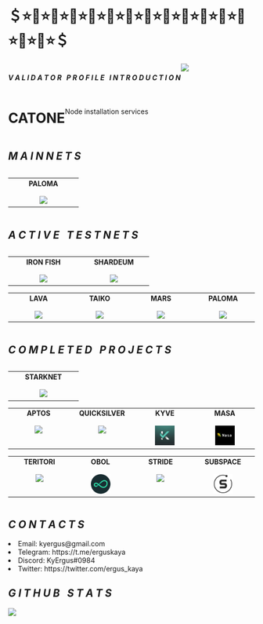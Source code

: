 # ＄⭐🌟⭐🌟⭐🌟⭐🌟⭐🌟⭐🌟⭐🌟⭐🌟⭐🌟⭐🌟⭐🌟⭐🌟⭐🌟⭐🌟⭐＄
<div align="center">
  <div style="display: flex; align-items: flex-start;">
  <h4><b><i>V A L I D A T O R &nbsp; P R O F I L E &nbsp; I N T R O D U C T I O N</b></i></h4>
    <img align="top" src="https://komarev.com/ghpvc/?username=catone&color=blueviolet"/>
<br />
<br />
  </div>
</div>

<div align="center">
  <div style="display: flex; align-items: flex-start;">
  <br />
<h1>CATONE</h1>
<br />
<br />
Node installation services
  </div>
</div>

<div align="center">
  <div style="display: flex; align-items: flex-start;">
  <h2><i>M A I N N E T S</i></h2>
  </div>
</div>

<table width="350px" align="center">
    <tbody>
        <tr valign="top">
            <td width="130px" align="center">
            <span><strong>PALOMA</strong></span><br><br />
            <a href="https://explorers.acloud.pp.ua/paloma-mainnet/staking/palomavaloper10y227j9d09pckexy32v2gckerj9a0kcewgf7xy" target="_blank" rel="noopener noreferrer">
            <img height="40px" src="https://github.com/VitaValeriya/explorer/blob/master/public/Paloma_black.png"> </a>
            </td>
        </tr>
    </tbody>
</table>


<div align="center">
  <div style="display: flex; align-items: flex-start;">
  <h2><i>A C T I V E &nbsp; T E S T N E T S</i></h2>
  </div>
</div>
<table width="320px" align="center">
    <tbody>
        <tr valign="top">
            <td width="130px" align="center">
            <span><strong>IRON FISH</strong></span><br><br />
            <a href="https://ironfish.network/" target="_blank" rel="noopener noreferrer">
            <img height="40px" src="https://pbs.twimg.com/profile_images/1367581984986296320/kxDDjheA_400x400.jpg"> </a>
            </td>
            <td width="130px" align="center">
            <span><strong>SHARDEUM</strong></span><br><br />
            <a href="https://shardeum.org/" target="_blank" rel="noopener noreferrer">
            <img height="40px" src="https://pbs.twimg.com/profile_images/1501630239096520705/H88Y46ND_400x400.jpg"> </a>
            </td>
          </tr>
    </tbody>
</table>
<table width="320px" align="center">
    <tbody>
        <tr valign="top">
            <td width="130px" align="center">
            <span><strong>LAVA</strong></span><br><br />
            <a href="https://lava.explorers.guru/validator/lava@valoper1anhrz0zxwm030y5afjulvjnc97r8k0yxq4fqz6" target="_blank" rel="noopener noreferrer">
            <img height="40px" src="https://pbs.twimg.com/profile_images/1572932736934940672/YAeBtumE_400x400.jpg"> </a>
            </td>
            <td width="130px" align="center">
            <span><strong>TAIKO</strong></span><br><br />
            <a href="https://l2explorer.a1.taiko.xyz/address/0xd226E41946EaCcaf40F68F6B9E9920dA40C04EF4/validations#address-tabs" target="_blank" rel="noopener noreferrer">
            <img height="40px" src="https://pbs.twimg.com/profile_images/1601055081675325440/ycMVxfJt_400x400.jpg"> </a>
            </td>
            <td width="130px" align="center">
            <span><strong>MARS</strong></span><br><br />
            <a href="https://testnet.mars.explorers.guru/validator/marsvaloper1u20rw2zlw3whwahxmxypslm505qmf2axjduvky" target="_blank" rel="noopener noreferrer">
            <img height="40px" src="https://github.com/VitaValeriya/explorer/blob/master/public/logos/mars.png"> </a>
            </td>
            <td width="130px" align="center">
            <span><strong>PALOMA</strong></span><br><br />
            <a href="https://explorers.acloud.pp.ua/paloma-testnet/staking/palomavaloper10y227j9d09pckexy32v2gckerj9a0kcewgf7xy" target="_blank" rel="noopener noreferrer">
            <img height="40px" src="https://github.com/VitaValeriya/explorer/blob/master/public/Paloma_black.png"> </a>
            </td>
        </tr>
    </tbody>
</table>

<div align="center">
  <div style="display: flex; align-items: flex-start;">
  <h2><i>C O M P L E T E D &nbsp; P R O J E C T S</i></h2>
  </div>
</div>
<table width="320px" align="center">
    <tbody>
        <tr valign="top">
            <td width="130px" align="center">
            <span><strong>STARKNET</strong></span><br><br />
            <a href="https://starkware.co/starknet/" target="_blank" rel="noopener noreferrer">
            <img height="40px" src="https://pbs.twimg.com/profile_images/1612525730851610657/UxPHcAKy_400x400.jpg"> </a>
            </td>
          </tr>
    </tbody>
</table>
<table width="320px" align="center">
    <tbody>
        <tr valign="top">
            <td width="130px" align="center">
            <span><strong>APTOS</strong></span><br><br />
            <a href="https://aptoslabs.com/" target="_blank" rel="noopener noreferrer">
            <img height="40px" src="https://pbs.twimg.com/profile_images/1556801889282686976/tuHF27-8_400x400.jpg"> </a>
            </td>
            <td width="130px" align="center">
            <span><strong>QUICKSILVER</strong></span><br><br />
            <a href="https://app.quicksilver.zone/" target="_blank" rel="noopener noreferrer">
            <img height="40px" src="https://pbs.twimg.com/profile_images/1488798003473358848/V2gPwVeO_400x400.jpg"> </a>
            </td>
            <td width="130px" align="center">
            <span><strong>KYVE</strong></span><br><br />
            <a href="https://www.kyve.network" target="_blank" rel="noopener noreferrer">
            <img height="40px" src="https://github.com/VitaValeriya/explorer/blob/master/public/logos/Kyve.png"> </a>
            </td>
            <td width="130px" align="center">
            <span><strong>MASA</strong></span><br><br />
            <a href="https://www.masa.finance" target="_blank" rel="noopener noreferrer">
            <img height="40px" src="https://github.com/VitaValeriya/explorer/blob/master/public/logos/Masa.png"> </a>
            </td>
          </tr>
    </tbody>
</table>
<table width="320px" align="center">
    <tbody>
        <tr valign="top">
            <td width="130px" align="center">
            <span><strong>TERITORI</strong></span><br><br />
            <a href="https://teritori.com/" target="_blank" rel="noopener noreferrer">
            <img height="40px" src="https://pbs.twimg.com/profile_images/1545419250906660864/XfukKhac_400x400.jpg"> </a>
            </td>
            <td width="130px" align="center">
            <span><strong>OBOL</strong></span><br><br />
            <a href="https://obol.tech" target="_blank" rel="noopener noreferrer">
            <img height="40px" src="https://github.com/VitaValeriya/explorer/blob/master/public/logos/Obol.png"> </a>
            </td>
            <td width="130px" align="center">
            <span><strong>STRIDE</strong></span><br><br />
            <a href="https://stride.zone" target="_blank" rel="noopener noreferrer">
            <img height="40px" src="https://github.com/VitaValeriya/explorer/blob/master/public/logos/stride.png"> </a>
            </td>
            <td width="130px" align="center">
            <span><strong>SUBSPACE</strong></span><br><br />
            <a href="https://subspace.network" target="_blank" rel="noopener noreferrer">
            <img height="40px" src="https://github.com/VitaValeriya/explorer/blob/master/public/logos/Subspace.jfif"> </a>
            </td>
        </tr>
    </tbody>
</table>

<div align="center">
  <div style="display: flex; align-items: flex-start;">
  <h2><i>C O N T A C T S</i></h2>
  <br />
  <br />
  </div>
</div>

   <li> Email: kyergus@gmail.com</li>
   <li> Telegram: https://t.me/erguskaya</li>
   <li> Discord: KyErgus#0984</li>
   <li> Twitter: https://twitter.com/ergus_kaya</li>

<div align="center">
  <div style="display: flex; align-items: flex-start;">
  <h2><i>G I T H U B &nbsp; S T A T S</i></h2>
  </div>
</div>

<div align="center">
  <div style="display: flex; align-items: flex-start;">
<br />
<br />
    <img align="top" src="https://github-readme-streak-stats.herokuapp.com/?user=KyErgus&theme=nightowl&date_format=M%20j%5B%2C%20Y%5D"/>
<br />
<br />
  </div>
</div>
